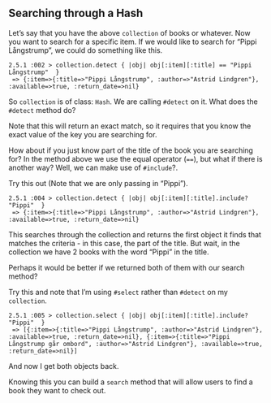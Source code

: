 
## Searching through a Hash

Let’s say that you have the above `collection` of books or whatever. Now you want to search for a specific item. If we would like to search for “Pippi Långstrump”, we could do something like this.
```
2.5.1 :002 > collection.detect { |obj| obj[:item][:title] == "Pippi Långstrump"  }
 => {:item=>{:title=>"Pippi Långstrump", :author=>"Astrid Lindgren"}, :available=>true, :return_date=>nil}
```
So `collection` is of class: `Hash`. We are calling `#detect` on it. What does the `#detect` method do?

Note that this will return an exact match, so it requires that you know the exact value of the key you are searching for.

How about if you just know part of the title of the book you are searching for? In the method above we use the equal operator (`==`), but what if there is another way? Well, we can make use of `#include`?.

Try this out (Note that we are only passing in “Pippi”).
```
2.5.1 :004 > collection.detect { |obj| obj[:item][:title].include? "Pippi"  }
 => {:item=>{:title=>"Pippi Långstrump", :author=>"Astrid Lindgren"}, :available=>true, :return_date=>nil}
```
This searches through the collection and returns the first object it finds that matches the criteria - in this case, the part of the title. But wait, in the collection we have 2 books with the word “Pippi” in the title.

Perhaps it would be better if we returned both of them with our search method?

Try this and note that I’m using `#select` rather than `#detect` on my `collection`.
```
2.5.1 :005 > collection.select { |obj| obj[:item][:title].include? "Pippi"  }
 => [{:item=>{:title=>"Pippi Långstrump", :author=>"Astrid Lindgren"}, :available=>true, :return_date=>nil}, {:item=>{:title=>"Pippi Långstrump går ombord", :author=>"Astrid Lindgren"}, :available=>true, :return_date=>nil}]
```
And now I get both objects back.

Knowing this you can build a `search` method that will allow users to find a book they want to check out.